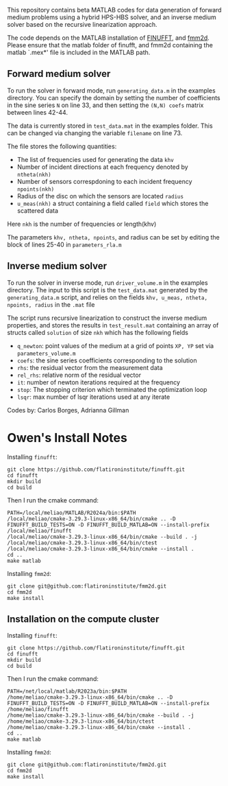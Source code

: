 This repository contains beta MATLAB codes for data generation of 
forward medium problems using a hybrid HPS-HBS solver, 
and an inverse medium solver based on the recursive linearization
approach. 

The code depends on the MATLAB installation of
[FINUFFT](https://github.com/flatironinstitute/finufft.git), and
[fmm2d](https://github.com/flatironinstitute/fmm2d.git). 
Please ensure that the matlab folder of finufft, and fmm2d containing the matlab `.mex*' 
file is included in the MATLAB path.

Forward medium solver
----------------------------
To run the solver in forward mode, run `generating_data.m` in
the examples directory. You can specify the domain by setting the number
of coefficients in the sine series `N` on line 33, and then setting the 
`(N,N) coefs` matrix between lines 42-44. 

The data is currently stored in `test_data.mat` in the examples folder.
This can be changed via changing the variable `filename` on line 73. 

The file stores the following quantities:
* The list of frequencies used for generating the data `khv`
* Number of incident directions at each frequency denoted by
  `ntheta(nkh)`
* Number of sensors correspdoning to each incident frequency
  `npoints(nkh)`
* Radius of the disc on which the sensors are located `radius`
* `u_meas(nkh)` a struct containing a field called `field` which
  stores the scattered data 

Here `nkh` is the number of frequencies or length(khv)

The parameters `khv, ntheta, npoints`, and radius can be set by editing
the block of lines 25-40 in `parameters_rla.m`


Inverse medium solver
----------------------------
To run the solver in inverse mode, run `driver_volume.m` in the examples
directory. The input to this script is the `test_data.mat` generated
by the `generating_data.m` script, and relies on the fields
`khv, u_meas, ntheta, npoints, radius` in the `.mat` file

The script runs recursive linearization to construct the inverse
medium properties, and stores the results in `test_result.mat`
containing an array of structs called `solution` of size `nkh`
which has the following fields

* `q_newton`: point values of the medium at a grid of points `XP, YP`
  set via `parameters_volume.m`
* `coefs`: the sine series coefficients corresponding to the solution
* `rhs`: the residual vector from the measurement data
* `rel_rhs`: relative norm of the residual vector
* `it`: number of newton iterations required at the frequency
* `stop`: The stopping criterion which terminated the optimization loop
* `lsqr`: max number of lsqr iterations used at any iterate


Codes by: Carlos Borges, Adrianna Gillman


# Owen's Install Notes

Installing `finufft`:
```
git clone https://github.com/flatironinstitute/finufft.git
cd finufft
mkdir build
cd build
```
Then I run the cmake command:
```
PATH=/local/meliao/MATLAB/R2024a/bin:$PATH
/local/meliao/cmake-3.29.3-linux-x86_64/bin/cmake .. -D FINUFFT_BUILD_TESTS=ON -D FINUFFT_BUILD_MATLAB=ON --install-prefix /local/meliao/finufft 
/local/meliao/cmake-3.29.3-linux-x86_64/bin/cmake --build . -j
/local/meliao/cmake-3.29.3-linux-x86_64/bin/ctest
/local/meliao/cmake-3.29.3-linux-x86_64/bin/cmake --install .
cd ..
make matlab
```


Installing `fmm2d`:
```
git clone git@github.com:flatironinstitute/fmm2d.git
cd fmm2d
make install
```

## Installation on the compute cluster


Installing `finufft`:
```
git clone https://github.com/flatironinstitute/finufft.git
cd finufft
mkdir build
cd build
```
Then I run the cmake command:
```
PATH=/net/local/matlab/R2023a/bin:$PATH
/home/meliao/cmake-3.29.3-linux-x86_64/bin/cmake .. -D FINUFFT_BUILD_TESTS=ON -D FINUFFT_BUILD_MATLAB=ON --install-prefix /home/meliao/finufft 
/home/meliao/cmake-3.29.3-linux-x86_64/bin/cmake --build . -j
/home/meliao/cmake-3.29.3-linux-x86_64/bin/ctest
/home/meliao/cmake-3.29.3-linux-x86_64/bin/cmake --install .
cd ..
make matlab
```

Installing `fmm2d`:
```
git clone git@github.com:flatironinstitute/fmm2d.git
cd fmm2d
make install
```
